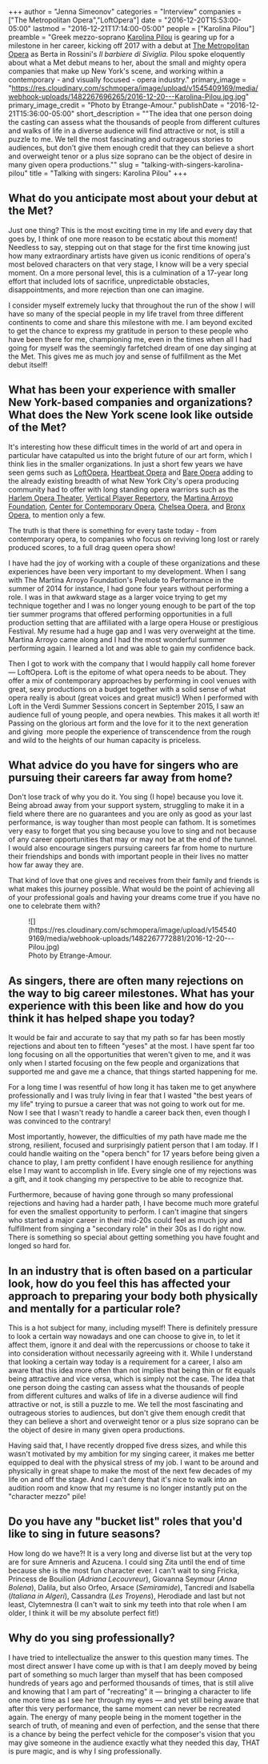 +++
author = "Jenna Simeonov"
categories = "Interview"
companies = ["The Metropolitan Opera","LoftOpera"]
date = "2016-12-20T15:53:00-05:00"
lastmod = "2016-12-21T17:14:00-05:00"
people = ["Karolina Pilou"]
preamble = "Greek mezzo-soprano [Karolina Pilou](/scene/people/karolina-pilou/) is gearing up for a milestone in her career, kicking off 2017 with a debut at [The Metropolitan Opera](/scene/companies/the-metropolitan-opera/) as Berta in Rossini's *Il barbiere di Siviglia*. Pilou spoke eloquently about what a Met debut means to her, about the small and mighty opera companies that make up New York's scene, and working within a contemporary - and visually focused - opera industry."
primary_image = "https://res.cloudinary.com/schmopera/image/upload/v1545409169/media/webhook-uploads/1482267696265/2016-12-20---Karolina-Pilou.jpg.jpg"
primary_image_credit = "Photo by Etrange-Amour."
publishDate = "2016-12-21T15:36:00-05:00"
short_description = "&quot;The idea that one person doing the casting can assess what the thousands of people from different cultures and walks of life in a diverse audience will find attractive or not, is still a puzzle to me. We tell the most fascinating and outrageous stories to audiences, but don&#039;t give them enough credit that they can believe a short and overweight tenor or a plus size soprano can be the object of desire in many given opera productions.&quot;"
slug = "talking-with-singers-karolina-pilou"
title = "Talking with singers: Karolina Pilou"
+++

## What do you anticipate most about your debut at the Met?

Just one thing? This is the most exciting time in my life and every day that goes by, I think of one more reason to be ecstatic about this moment! Needless to say, stepping out on that stage for the first time knowing just how many extraordinary artists have given us iconic renditions of opera's most beloved characters on that very stage, I know will be a very special moment. On a more personal level, this is a culmination of a 17-year long effort that included lots of sacrifice, unpredictable obstacles, disappointments, and more rejection than one can imagine. 

I consider myself extremely lucky that throughout the run of the show I will have so many of the special people in my life travel from three different continents to come and share this milestone with me. I am beyond excited to get the chance to express my gratitude in person to these people who have been there for me, championing me, even in the times when all I had going for myself was the seemingly farfetched dream of one day singing at the Met. This gives me as much joy and sense of fulfillment as the Met debut itself!

## What has been your experience with smaller New York-based companies and organizations? What does the New York scene look like outside of the Met?

It's interesting how these difficult times in the world of art and opera in particular have catapulted us into the bright future of our art form, which I think lies in the smaller organizations. In just a short few years we have seen gems such as [LoftOpera](/scene/companies/loftopera/), [Heartbeat Opera](/scene/companies/heartbeat-opera/) and [Bare Opera](/scene/companies/bare-opera/) adding to the already existing breadth of what New York City's opera producing community had to offer with long standing opera warriors such as the [Harlem Opera Theater](/scene/companies/harlem-opera-theater/), [Vertical Player Repertory](/scene/companies/vertical-player-repertory/), the [Martina Arroyo Foundation](http://www.martinaarroyofdn.org/), [Center for Contemporary Opera](/scene/companies/center-for-contemporary-opera/), [Chelsea Opera](/scene/companies/chelsea-opera/), and [Bronx Opera](/scene/companies/bronx-opera/), to mention only a few. 

The truth is that there is something for every taste today - from contemporary opera, to companies who focus on reviving long lost or rarely produced scores, to a full drag queen opera show! 

I have had the joy of working with a couple of these organizations and these experiences have been very important to my development. When I sang with The Martina Arroyo Foundation's Prelude to Performance in the summer of 2014 for instance, I had gone four years without performing a role. I was in that awkward stage as a larger voice trying to get my technique together and I was no longer young enough to be part of the top tier summer programs that offered performing opportunities in a full production setting that are affiliated with a large opera House or prestigious Festival. My resume had a huge gap and I was very overweight at the time. Martina Arroyo came along and I had the most wonderful summer performing again. I learned a lot and was able to gain my confidence back. 

Then I got to work with the company that I would happily call home forever — LoftOpera. Loft is the epitome of what opera needs to be about. They offer a mix of contemporary approaches by performing in cool venues with great, sexy productions on a budget together with a solid sense of what opera really is about (great voices and great music!) When I performed with Loft in the Verdi Summer Sessions concert in September 2015, I saw an audience full of young people, and opera newbies. This makes it all worth it! Passing on the glorious art form and the love for it to the next generation and giving  more people the experience of transcendence from the rough and wild to the heights of our human capacity is priceless. 

## What advice do you have for singers who are pursuing their careers far away from home?

Don't lose track of why you do it. You sing (I hope) because you love it. Being abroad away from your support system, struggling to make it in a field where there are no guarantees and you are only as good as your last performance, is way tougher than most people can fathom. It is sometimes very easy to forget that you sing because you love to sing and not because of any career opportunities that may or may not be at the end of the tunnel. I would also encourage singers pursuing careers far from home to nurture their friendships and bonds with important people in their lives no matter how far away they are. 

That kind of love that one gives and receives from their family and friends is what makes this journey possible. What would be the point of achieving all of your professional goals and having your dreams come true if you have no one to celebrate them with?

<figure data-type="image">
![](https://res.cloudinary.com/schmopera/image/upload/v1545409169/media/webhook-uploads/1482267772881/2016-12-20---Pilou.jpg)
<figcaption>Photo by Etrange-Amour.</figcaption>
</figure>

## As singers, there are often many rejections on the way to big career milestones. What has your experience with this been like and how do you think it has helped shape you today?

It would be fair and accurate to say that my path so far has been mostly rejections and about ten to fifteen "yeses" at the most. I have spent far too long focusing on all the opportunities that weren't given to me, and it was only when I started focusing on the few people and organizations that supported me and gave me a chance, that things started happening for me. 

For a long time I was resentful of how long it has taken me to get anywhere professionally and I was truly living in fear that I wasted "the best years of my life" trying to pursue a career that was not going to work out for me. Now I see that I wasn't ready to handle a career back then, even though I was convinced to the contrary!

Most importantly, however, the difficulties of my path have made me the strong, resilient, focused and surprisingly patient person that I am today. If I could handle waiting on the "opera bench" for 17 years before being given a chance to play, I am pretty confident I have enough resilience for anything else I may want to accomplish in life. Every single one of my rejections was a gift, and it took changing my perspective to be able to recognize that. 

Furthermore, because of having gone through so many professional rejections and having had a harder path, I have become much more grateful for even the smallest opportunity to perform. I can't imagine that singers who started a major career in their mid-20s could feel as much joy and fulfillment from singing a "secondary role" in their 30s as I do right now. There is something so special about getting something you have fought and longed so hard for.

## In an industry that is often based on a particular look, how do you feel this has affected your approach to preparing your body both physically and mentally for a particular role?

This is a hot subject for many, including myself! There is definitely pressure to look a certain way nowadays and one can choose to give in, to let it affect them, ignore it and deal with the repercussions or choose to take it into consideration without necessarily agreeing with it. While I understand that looking a certain way today is a requirement for a career, I also am aware that this idea more often than not implies that being thin or fit equals being attractive and vice versa, which is simply not the case. The idea that one person doing the casting can assess what the thousands of people from different cultures and walks of life in a diverse audience will find attractive or not, is still a puzzle to me. We tell the most fascinating and outrageous stories to audiences, but don't give them enough credit that they can believe a short and overweight tenor or a plus size soprano can be the object of desire in many given opera productions. 

Having said that, I have recently dropped five dress sizes, and while this wasn't motivated by my ambition for my singing career, it makes me better equipped to deal with the physical stress of my job. I want to be around and physically in great shape to make the most of the next few decades of my life on and off the stage. And I can't deny that it's nice to walk into an audition room and know that my resume is no longer instantly put on the "character mezzo" pile!

## Do you have any "bucket list" roles that you'd like to sing in future seasons?

How long do we have?! It is a very long and diverse list but at the very top are for sure Amneris and Azucena. I could sing Zita until the end of time because she is the most fun character ever. I can't wait to sing Fricka, Princess de Bouilion (*Adriana Lecouvreur*), Giovanna Seymour (*Anna Bolena*), Dalila, but also Orfeo, Arsace (*Semiramide*), Tancredi and Isabella (*Italiana in Algeri*), Cassandra (*Les Troyens*), Herodiade and last but not least, Clytemnestra (I can't wait to sink my teeth into that role when I am older, I think it will be my absolute perfect fit!) 

## Why do you sing professionally?

I have tried to intellectualize the answer to this question many times. The most direct answer I have come up with is that I am deeply moved by being part of something so much larger than myself that has been composed hundreds of years ago and performed thousands of times, that is still alive and knowing that I am part of "recreating" it — bringing a character to life one more time as I see her through my eyes — and yet still being aware that after this very performance, the same moment can never be recreated again. The energy of many people being in the moment together in the search of truth, of meaning and even of perfection, and the sense that there is a chance by being the perfect vehicle for the composer's vision that you may give someone in the audience exactly what they needed this day, THAT is pure magic, and is why I sing professionally.  
